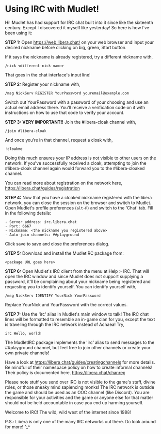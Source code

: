 Using IRC with Mudlet!
======================

Hi! Mudlet has had support for IRC chat built into it since like the
sixteenth century. Except I discovered it myself like yesterday! So here
is how I've been using it:

**STEP 1:** Open https://web.libera.chat/ on your web browser and input
your desired nickname before clicking on big, green, Start button.

If it says the nickname is already registered, try a different nickname
with,

    /nick <different-nick-name>

That goes in the chat interface's input line!

**STEP 2:** Register your nickname with,

    /msg NickServ REGISTER YourPassword youremail@example.com

Switch out YourPassword with a password of your choosing and use an
actual email address there. You'll receive a verification code on it
with instructions on how to use that code to verify your account.

**STEP 3:** __VERY IMPORTANT!!__ Join the #libera-cloak channel with,

    /join #libera-cloak

And once you're in that channel, request a cloak with,

    !cloakme

Doing this much ensures your IP address is not visible to other users on
the network. If you've successfully received a cloak, attempting to join
the #libera-cloak channel again would forward you to the #libera-cloaked
channel.

You can read more about registration on the network here, https://libera.chat/guides/registration

**STEP 4:** Now that you have a cloaked nickname registered with the
libera network, you can close the session on the browser and switch to
Mudlet. Open Mudlet's profile preferences (`alt-P`) and switch to the
'Chat' tab. Fill in the following details:

    - Server address: irc.libera.chat
    - Port: 6667
    - Nickname: <the nickname you registered above>
    - Auto-join channels: ##playground

Click save to save and close the preferences dialog.

**STEP 5:** Download and install the MudletIRC package from:

    <package URL goes here>

**STEP 6:** Open Mudlet's IRC client from the menu at Help > IRC. That
will open the IRC window and since Mudlet does not support supplying a
password, it'll be complaining about your nickname being registered and
requesting you to identify yourself. You can identify yourself with,

    /msg NickServ IDENTIFY YourNick YourPassword

Replace YourNick and YourPassword with the correct values.

**STEP 7:** Use the 'irc' alias in Mudlet's main window to talk! The IRC
chat lines will be formatted to resemble an in-game clan for you, except
the text is traveling through the IRC network instead of Achaea! Try,

    irc Hello, world!

The MudletIRC package implements the 'irc' alias to send messages to the
##playground channel, but feel free to join other channels or create
your own private channels!

Have a look at https://libera.chat/guides/creatingchannels for more
details. Be mindful of their namespace policy on how to create informal
channels! Their policy is documented here, https://libera.chat/chanreg

Please note stuff you send over IRC is not visible to the game's staff,
divine roles, or those sneaky mind sapiencing monks! The IRC network is
outside the game and should be used as an OOC channel (like Discord).
You are responsible for your activities and the game or anyone else for
that matter should not be held accountable in case you end up harming
yourself.

Welcome to IRC! The wild, wild west of the internet since 1988!

P.S.: Libera is only one of the many IRC networks out there. Do look
around for more! ^_^
